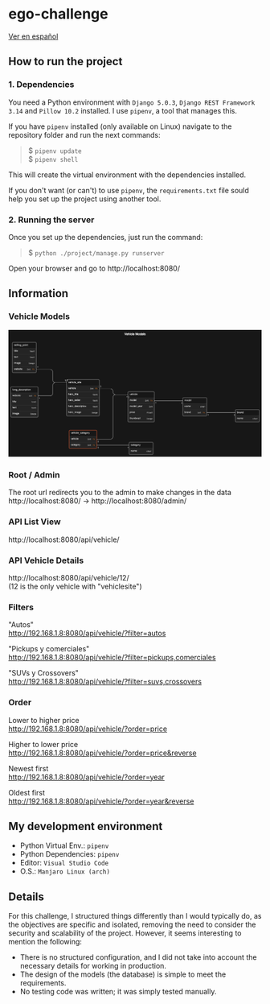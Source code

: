 # ego-challenge

[Ver en español](README_ES.md)



## How to run the project

### 1. Dependencies

You need a Python environment with `Django 5.0.3`, `Django REST Framework 3.14` and `Pillow 10.2` installed.
I use `pipenv`, a tool that manages this.

If you have `pipenv` installed (only available on Linux) navigate to the repository folder and run the next commands:

> \$ `pipenv update`\
> \$ `pipenv shell`

This will create the virtual environment with the dependencies installed.

If you don't want (or can't) to use `pipenv`, the `requirements.txt` file sould help you set up the project using another tool.

### 2. Running the server

Once you set up the dependencies, just run the command:

> \$ `python ./project/manage.py runserver`

Open your browser and go to http://localhost:8080/



## Information

### Vehicle Models
![Database design](./doc/vehicleDB.png)

### Root / Admin
The root url redirects you to the admin to make changes in the data<br>
http://localhost:8080/ -> http://localhost:8080/admin/

### API List View
http://localhost:8080/api/vehicle/

### API Vehicle Details
http://localhost:8080/api/vehicle/12/ <br>
(12 is the only vehicle with "vehiclesite")

### Filters
"Autos" <br>
http://192.168.1.8:8080/api/vehicle/?filter=autos

"Pickups y comerciales" <br>
http://192.168.1.8:8080/api/vehicle/?filter=pickups,comerciales

"SUVs y Crossovers" <br>
http://192.168.1.8:8080/api/vehicle/?filter=suvs,crossovers

### Order
Lower to higher price <br>
http://192.168.1.8:8080/api/vehicle/?order=price

Higher to lower price <br>
http://192.168.1.8:8080/api/vehicle/?order=price&reverse

Newest first <br>
http://192.168.1.8:8080/api/vehicle/?order=year

Oldest first <br>
http://192.168.1.8:8080/api/vehicle/?order=year&reverse



## My development environment

- Python Virtual Env.: `pipenv`
- Python Dependencies: `pipenv`
- Editor: `Visual Studio Code`
- O.S.: `Manjaro Linux (arch)`



## Details
For this challenge, I structured things differently than I would typically do, as the objectives are specific and isolated, removing the need to consider the security and scalability of the project. However, it seems interesting to mention the following:
- There is no structured configuration, and I did not take into account the necessary details for working in production.
- The design of the models (the database) is simple to meet the requirements.
- No testing code was written; it was simply tested manually.
